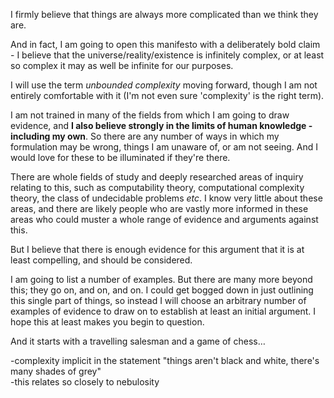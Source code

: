 I firmly believe that things are always more complicated than we think they are.
 
And in fact, I am going to open this manifesto with a deliberately bold claim - I believe that the universe/reality/existence is infinitely complex, or at least so complex it may as well be infinite for our purposes.
 
I will use the term _unbounded complexity_ moving forward, though I am not entirely comfortable with it (I'm not even sure 'complexity' is the right term).
 
I am not trained in many of the fields from which I am going to draw evidence, and **I also believe strongly in the limits of human knowledge - including my own**. So there are any number of ways in which my formulation may be wrong, things I am unaware of, or am not seeing. And I would love for these to be illuminated if they're there.
 
There are whole fields of study and deeply researched areas of inquiry relating to this, such as computability theory, computational complexity theory, the class of undecidable problems _etc_. I know very little about these areas, and there are likely people who are vastly more informed in these areas who could muster a whole range of evidence and arguments against this.
 
But I believe that there is enough evidence for this argument that it is at least compelling, and should be considered.
 
I am going to list a number of examples. But there are many more beyond this; they go on, and on, and on. I could get bogged down in just outlining this single part of things, so instead I will choose an arbitrary number of examples of evidence to draw on to establish at least an initial argument. I hope this at least makes you begin to question.
 
And it starts with a travelling salesman and a game of chess…

-complexity implicit in the statement "things aren't black and white, there's many shades of grey"  
-this relates so closely to nebulosity